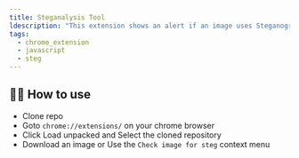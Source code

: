 ```yaml
---
title: Steganalysis Tool
ldescription: "This extension shows an alert if an image uses Steganography or not"
tags:
  - chrome_extension
  - javascript
  - steg
---
```


## 💁‍♀️ How to use

- Clone repo
- Goto `chrome://extensions/` on your chrome browser
- Click Load unpacked and Select the cloned repository
- Download an image or Use the `Check image for steg` context menu
